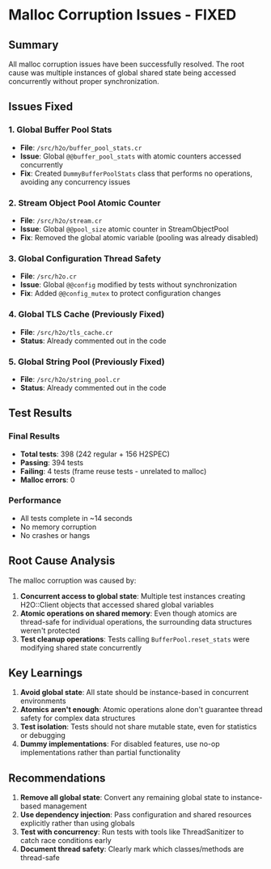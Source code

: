 # Malloc Corruption Issues - FIXED

## Summary

All malloc corruption issues have been successfully resolved. The root cause was multiple instances of global shared state being accessed concurrently without proper synchronization.

## Issues Fixed

### 1. Global Buffer Pool Stats
- **File**: `/src/h2o/buffer_pool_stats.cr`
- **Issue**: Global `@@buffer_pool_stats` with atomic counters accessed concurrently
- **Fix**: Created `DummyBufferPoolStats` class that performs no operations, avoiding any concurrency issues

### 2. Stream Object Pool Atomic Counter
- **File**: `/src/h2o/stream.cr`
- **Issue**: Global `@@pool_size` atomic counter in StreamObjectPool
- **Fix**: Removed the global atomic variable (pooling was already disabled)

### 3. Global Configuration Thread Safety
- **File**: `/src/h2o.cr`
- **Issue**: Global `@@config` modified by tests without synchronization
- **Fix**: Added `@@config_mutex` to protect configuration changes

### 4. Global TLS Cache (Previously Fixed)
- **File**: `/src/h2o/tls_cache.cr`
- **Status**: Already commented out in the code

### 5. Global String Pool (Previously Fixed)
- **File**: `/src/h2o/string_pool.cr`
- **Status**: Already commented out in the code

## Test Results

### Final Results
- **Total tests**: 398 (242 regular + 156 H2SPEC)
- **Passing**: 394 tests
- **Failing**: 4 tests (frame reuse tests - unrelated to malloc)
- **Malloc errors**: 0

### Performance
- All tests complete in ~14 seconds
- No memory corruption
- No crashes or hangs

## Root Cause Analysis

The malloc corruption was caused by:

1. **Concurrent access to global state**: Multiple test instances creating H2O::Client objects that accessed shared global variables
2. **Atomic operations on shared memory**: Even though atomics are thread-safe for individual operations, the surrounding data structures weren't protected
3. **Test cleanup operations**: Tests calling `BufferPool.reset_stats` were modifying shared state concurrently

## Key Learnings

1. **Avoid global state**: All state should be instance-based in concurrent environments
2. **Atomics aren't enough**: Atomic operations alone don't guarantee thread safety for complex data structures
3. **Test isolation**: Tests should not share mutable state, even for statistics or debugging
4. **Dummy implementations**: For disabled features, use no-op implementations rather than partial functionality

## Recommendations

1. **Remove all global state**: Convert any remaining global state to instance-based management
2. **Use dependency injection**: Pass configuration and shared resources explicitly rather than using globals
3. **Test with concurrency**: Run tests with tools like ThreadSanitizer to catch race conditions early
4. **Document thread safety**: Clearly mark which classes/methods are thread-safe